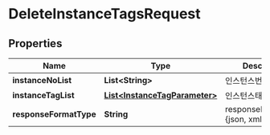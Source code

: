 
# DeleteInstanceTagsRequest

## Properties
Name | Type | Description | Notes
------------ | ------------- | ------------- | -------------
**instanceNoList** | **List&lt;String&gt;** | 인스턴스번호리스트 | 
**instanceTagList** | [**List&lt;InstanceTagParameter&gt;**](InstanceTagParameter.md) | 인스턴스태그리스트 |  [optional]
**responseFormatType** | **String** | responseFormatType {json, xml} |  [optional]



